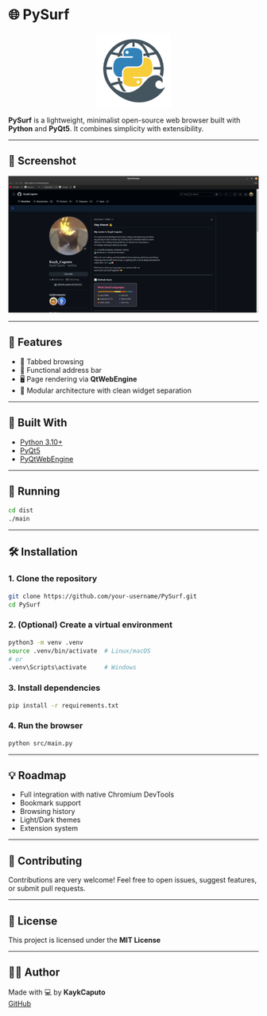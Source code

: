 # 🌐 PySurf

<p align="center">
  <img src="src/resources/icon.png" alt="PySurf Logo" width="150"/>
</p>

**PySurf** is a lightweight, minimalist open-source web browser built with **Python** and **PyQt5**. It combines simplicity with extensibility.

---

## 📸 Screenshot

![Main Screenshot](src/resources/screenshot.png)

---

## 🚀 Features

- 🧭 Tabbed browsing
- 🔗 Functional address bar
- 🖥️ Page rendering via **QtWebEngine**
- 🧱 Modular architecture with clean widget separation

---

## 🧰 Built With

- [Python 3.10+](https://www.python.org/)
- [PyQt5](https://pypi.org/project/PyQt5/)
- [PyQtWebEngine](https://pypi.org/project/PyQtWebEngine/)

---

## 🌱 Running

```bash
cd dist
./main
```

---

## 🛠️ Installation

### 1. Clone the repository

```bash
git clone https://github.com/your-username/PySurf.git
cd PySurf
```

### 2. (Optional) Create a virtual environment

```bash
python3 -m venv .venv
source .venv/bin/activate  # Linux/macOS
# or
.venv\Scripts\activate     # Windows
```

### 3. Install dependencies

```bash
pip install -r requirements.txt
```

### 4. Run the browser

```bash
python src/main.py
```

---

## 💡 Roadmap

- Full integration with native Chromium DevTools
- Bookmark support
- Browsing history
- Light/Dark themes
- Extension system

---

## 🤝 Contributing

Contributions are very welcome! Feel free to open issues, suggest features, or submit pull requests.

---

## 📄 License

This project is licensed under the **MIT License**

---

## 🧑‍💻 Author

Made with 💻 by **KaykCaputo**  
[GitHub](https://github.com/KaykCaputo)

